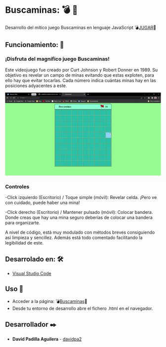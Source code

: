 # Buscaminas: :bomb: :triangular_flag_on_post:

Desarrollo del mítico juego Buscaminas en lenguaje JavaScript :bomb:[JUGAR](https://davidpa2.github.io/Buscaminas/):triangular_flag_on_post:

## Funcionamiento: 🚀
### ¡Disfruta del magnífico juego Buscaminas!
Este videojuego fue creado por Curt Johnson y Robert Donner en 1989. Su objetivo es revelar un campo de minas evitando que estas exploten, para ello hay que evitar tocarlas. Cada número indica cuántas minas hay en las posiciones adyacentes a este.

<img src="https://github.com/davidpa2/Buscaminas/blob/main/video/Buscaminas.gif">

### Controles

-Click izquierdo (Escritorio) / Toque simple (móvil): Revelar celda. ¡Pero ve con cuidado, puede haber una mina!

-Click derecho (Escritorio) / Mantener pulsado (móvil): Colocar bandera. Donde creas que hay una mina seguro deberías de colocar una bandera para organizarte.

A nivel de código, está muy modulado con métodos breves consiguiendo así limpieza y sencillez. Además está todo comentado facilitando la legibilidad de este.

## Desarrolado en: 🛠️


* [Visual Studio Code](https://code.visualstudio.com/)


## Uso 📌

* Acceder a la página: :bomb:[Buscaminas](https://davidpa2.github.io/Buscaminas/):triangular_flag_on_post:
* Desde tu entorno de desarrollo abre el fichero .html en el navegador.

## Desarrollador ✒️


* **David Padilla Aguilera** - [davidpa2](https://github.com/davidpa2)
